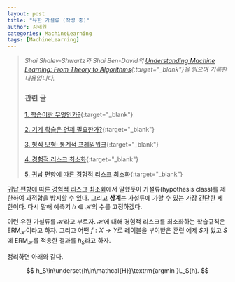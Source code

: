 ```yaml
---
layout: post
title: "유한 가설류 (작성 중)"
author: 김태원
categories: MachineLearning
tags: [MachineLearning]
---
```


> *Shai Shalev-Shwartz와 Shai Ben-David의 [Understanding Machine Learning: From Theory to Algorithms](https://www.cs.huji.ac.il/~shais/UnderstandingMachineLearning/understanding-machine-learning-theory-algorithms.pdf){:target="_blank"}을 읽으며 기록한 내용입니다.*
>
> <h3>관련 글</h3>
>
> [1. 학습이란 무엇인가?](https://pangmoo-ktw.github.io/pangmoo-KTW/uml0){:target="_blank"} 
>
> [2. 기계 학습은 언제 필요한가?](https://pangmoo-ktw.github.io/pangmoo-KTW/uml02){:target="_blank"}
>
> [3. 형식 모형: 통계적 프레임워크](https://pangmoo-ktw.github.io/pangmoo-KTW/uml21){:target="_blank"}
>
> [4. 경험적 리스크 최소화](https://pangmoo-ktw.github.io/pangmoo-KTW/uml22){:target="_blank"}
>
> [5. 귀납 편향에 따른 경험적 리스크 최소화](https://pangmoo-ktw.github.io/pangmoo-KTW/uml23){:target="_blank"}

[귀납 편향에 따른 경험적 리스크 최소화](https://pangmoo-ktw.github.io/pangmoo-KTW/uml23)에서 말했듯이 가설류(hypothesis class)를 제한하여 과적합을 방지할 수 있다.
그리고 **상계**는 가설류에 가할 수 있는 가장 간단한 제한이다.
다시 말해 예측기 $h\in\mathcal{H}$의 수를 고정하겠다.

이런 유한 가설류를 $\mathcal{H}$라고 부르자.
$\mathcal{H}$에 대해 경험적 리스크를 최소화하는 학습규칙은 $\textrm{ERM}_{\mathcal{H}}$이라고 하자.
그리고 어떤 $f:X\rightarrow Y$로 레이블을 부여받은 훈련 예제 $S$가 있고 $S$에 $\textrm{ERM}_{\mathcal{H}}$를 적용한 결과를 $h_S$라고 하자.

정리하면 아래와 같다.

$$
h_S\in\underset{h\in\mathcal{H}}\textrm{argmin }L_S(h).
$$
